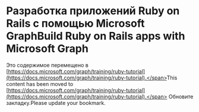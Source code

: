 # <a name="build-ruby-on-rails-apps-with-microsoft-graph"></a><span data-ttu-id="0d189-101">Разработка приложений Ruby on Rails с помощью Microsoft Graph</span><span class="sxs-lookup"><span data-stu-id="0d189-101">Build Ruby on Rails apps with Microsoft Graph</span></span>

<span data-ttu-id="0d189-102">Это содержимое перемещено в [https://docs.microsoft.com/graph/training/ruby-tutorial](https://docs.microsoft.com/graph/training/ruby-tutorial).</span><span class="sxs-lookup"><span data-stu-id="0d189-102">This content has been moved to [https://docs.microsoft.com/graph/training/ruby-tutorial](https://docs.microsoft.com/graph/training/ruby-tutorial).</span></span> <span data-ttu-id="0d189-103">Обновите закладку.</span><span class="sxs-lookup"><span data-stu-id="0d189-103">Please update your bookmark.</span></span>
